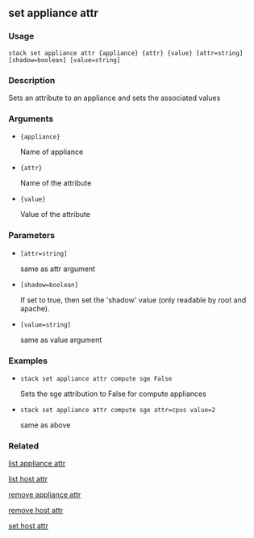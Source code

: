 ## set appliance attr

### Usage

`stack set appliance attr {appliance} {attr} {value} [attr=string] [shadow=boolean] [value=string]`

### Description

Sets an attribute to an appliance and sets the associated values

### Arguments

* `{appliance}`

   Name of appliance

* `{attr}`

   Name of the attribute

* `{value}`

   Value of the attribute


### Parameters
* `[attr=string]`

   same as attr argument
* `[shadow=boolean]`

   If set to true, then set the 'shadow' value (only readable by root
	and apache).
* `[value=string]`

   same as value argument

### Examples

* `stack set appliance attr compute sge False`

   Sets the sge attribution to False for compute appliances

* `stack set appliance attr compute sge attr=cpus value=2`

   same as above


### Related
[list appliance attr](list-appliance-attr)

[list host attr](list-host-attr)

[remove appliance attr](remove-appliance-attr)

[remove host attr](remove-host-attr)

[set host attr](set-host-attr)


